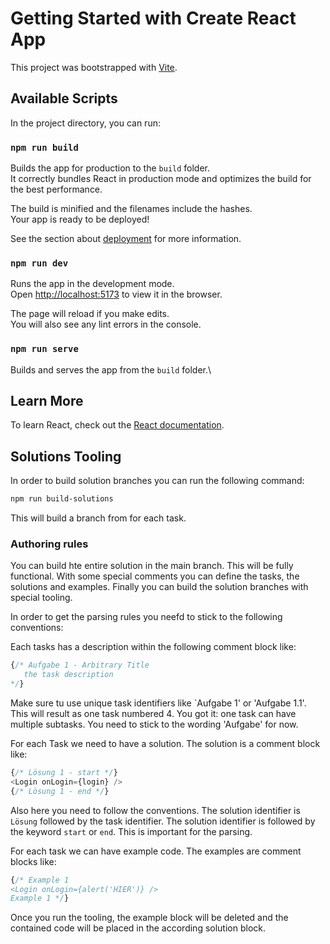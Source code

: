 # Getting Started with Create React App

This project was bootstrapped with [Vite](https://github.com/vitejs/vite-plugin-react).

## Available Scripts

In the project directory, you can run:

### `npm run build`

Builds the app for production to the `build` folder.\
It correctly bundles React in production mode and optimizes the build for the best performance.

The build is minified and the filenames include the hashes.\
Your app is ready to be deployed!

See the section about [deployment](https://vitejs.dev/guide/static-deploy.html) for more information.

### `npm run dev`

Runs the app in the development mode.\
Open [http://localhost:5173](http://localhost:5173/) to view it in the browser.

The page will reload if you make edits.\
You will also see any lint errors in the console.

### `npm run serve`

Builds and serves the app from the `build` folder.\

## Learn More

To learn React, check out the [React documentation](https://reactjs.org/).

## Solutions Tooling

In order to build solution branches you can run the following command:

```bash
npm run build-solutions
```

This will build a branch from for each task.

### Authoring rules

You can build hte entire solution in the main branch. This will be fully functional. With some special comments you can define the tasks, the solutions and examples. Finally you can build the solution branches with special tooling.

In order to get the parsing rules you neefd to stick to the following conventions:

Each tasks has a description within the following comment block like:

```js
{/* Aufgabe 1 - Arbitrary Title
   the task description
*/}
```

Make sure tu use unique task identifiers like `Aufgabe 1' or 'Aufgabe 1.1'. This will result as one task numbered 4. You got it: one task can have multiple subtasks. You need to stick to the wording 'Aufgabe' for now.

For each Task we need to have a solution. The solution is a comment block like:

```js
{/* Lösung 1 - start */}
<Login onLogin={login} />
{/* Lösung 1 - end */}
```

Also here you need to follow the conventions. The solution identifier is `Lösung` followed by the task identifier. The solution identifier is followed by the keyword `start` or `end`. This is important for the parsing.

For each task we can have example code. The examples are comment blocks like:

```js
{/* Example 1
<Login onLogin={alert('HIER')} />
Example 1 */}
```

Once you run the tooling, the example block will be deleted and the contained code will be placed in the according solution block.
